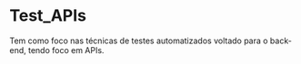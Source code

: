 # Test_APIs
Tem como foco nas técnicas de testes automatizados voltado para o back-end, tendo foco em APIs.
